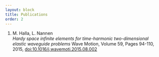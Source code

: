 ```yaml
---
layout: block
title: Publications
order: 2
---
```



  1. M. Halla, L. Nannen  
_Hardy space infinite elements for time-harmonic two-dimensional elastic waveguide problems_
Wave Motion, Volume 59, Pages 94-110, 2015,  [doi:10.1016/j.wavemoti.2015.08.002](https://doi.org/10.1016/j.wavemoti.2015.08.002)  



